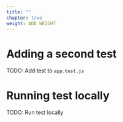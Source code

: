 ```yaml
---
title: ""
chapter: true
weight: ADD WEIGHT
---
```


# Adding a second test

TODO: Add test to `app.test.js`

# Running test locally

TODO: Run test locally